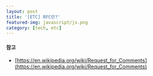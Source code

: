 ```yaml
---
layout: post
title: '[ETC] RFC란?'
featured-img: javascript/js.png
category: [tech, etc]
---
```


#### 참고
- [https://en.wikipedia.org/wiki/Request_for_Comments](https://en.wikipedia.org/wiki/Request_for_Comments)